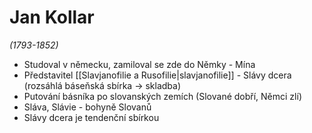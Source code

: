 # Jan Kollar

*(1793-1852)*
- Studoval v německu, zamiloval se zde do Němky - Mína
- Představitel [[Slavjanofilie a Rusofilie|slavjanofilie]] - Slávy dcera (rozsáhlá báseňská sbírka -> skladba)
- Putování básníka po slovanských zemích (Slované dobří, Němci zlí)
- Sláva, Slávie - bohyně Slovanů
- Slávy dcera je tendenční sbírkou